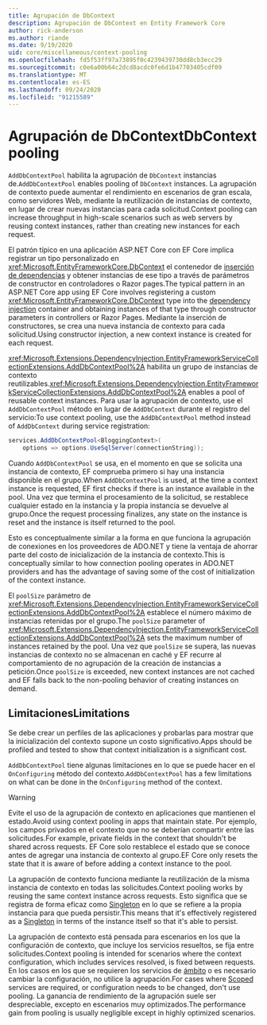 ```yaml
---
title: Agrupación de DbContext
description: Agrupación de DbContext en Entity Framework Core
author: rick-anderson
ms.author: riande
ms.date: 9/19/2020
uid: core/miscellaneous/context-pooling
ms.openlocfilehash: fd5f53ff97a73895f0c4239439730dd8cb3ecc29
ms.sourcegitcommit: c0e6a00b64c2dcd8acdc0fe6d1b47703405cdf09
ms.translationtype: MT
ms.contentlocale: es-ES
ms.lasthandoff: 09/24/2020
ms.locfileid: "91215589"
---
```

# <a name="dbcontext-pooling"></a><span data-ttu-id="42dfb-103">Agrupación de DbContext</span><span class="sxs-lookup"><span data-stu-id="42dfb-103">DbContext pooling</span></span>

<span data-ttu-id="42dfb-104">`AddDbContextPool` habilita la agrupación de `DbContext` instancias de.</span><span class="sxs-lookup"><span data-stu-id="42dfb-104">`AddDbContextPool` enables pooling of `DbContext` instances.</span></span> <span data-ttu-id="42dfb-105">La agrupación de contexto puede aumentar el rendimiento en escenarios de gran escala, como servidores Web, mediante la reutilización de instancias de contexto, en lugar de crear nuevas instancias para cada solicitud.</span><span class="sxs-lookup"><span data-stu-id="42dfb-105">Context pooling can increase throughput in high-scale scenarios such as web servers by reusing context instances, rather than creating new instances for each request.</span></span>

<span data-ttu-id="42dfb-106">El patrón típico en una aplicación ASP.NET Core con EF Core implica registrar un tipo personalizado en <xref:Microsoft.EntityFrameworkCore.DbContext> el contenedor de [inserción de dependencias](/aspnet/core/fundamentals/dependency-injection) y obtener instancias de ese tipo a través de parámetros de constructor en controladores o Razor pages.</span><span class="sxs-lookup"><span data-stu-id="42dfb-106">The typical pattern in an ASP.NET Core app using EF Core involves registering a custom <xref:Microsoft.EntityFrameworkCore.DbContext> type into the [dependency injection](/aspnet/core/fundamentals/dependency-injection) container and obtaining instances of that type through constructor parameters in controllers or Razor Pages.</span></span> <span data-ttu-id="42dfb-107">Mediante la inserción de constructores, se crea una nueva instancia de contexto para cada solicitud.</span><span class="sxs-lookup"><span data-stu-id="42dfb-107">Using constructor injection, a new context instance is created for each request.</span></span>

<span data-ttu-id="42dfb-108"><xref:Microsoft.Extensions.DependencyInjection.EntityFrameworkServiceCollectionExtensions.AddDbContextPool%2A> habilita un grupo de instancias de contexto reutilizables.</span><span class="sxs-lookup"><span data-stu-id="42dfb-108"><xref:Microsoft.Extensions.DependencyInjection.EntityFrameworkServiceCollectionExtensions.AddDbContextPool%2A> enables a pool of reusable context instances.</span></span> <span data-ttu-id="42dfb-109">Para usar la agrupación de contexto, use el `AddDbContextPool` método en lugar de `AddDbContext` durante el registro del servicio:</span><span class="sxs-lookup"><span data-stu-id="42dfb-109">To use context pooling, use the `AddDbContextPool` method instead of `AddDbContext` during service registration:</span></span>

``` csharp
services.AddDbContextPool<BloggingContext>(
    options => options.UseSqlServer(connectionString));
```

<span data-ttu-id="42dfb-110">Cuando `AddDbContextPool` se usa, en el momento en que se solicita una instancia de contexto, EF comprueba primero si hay una instancia disponible en el grupo.</span><span class="sxs-lookup"><span data-stu-id="42dfb-110">When `AddDbContextPool` is used, at the time a context instance is requested, EF first checks if there is an instance available in the pool.</span></span> <span data-ttu-id="42dfb-111">Una vez que termina el procesamiento de la solicitud, se restablece cualquier estado en la instancia y la propia instancia se devuelve al grupo.</span><span class="sxs-lookup"><span data-stu-id="42dfb-111">Once the request processing finalizes, any state on the instance is reset and the instance is itself returned to the pool.</span></span>

<span data-ttu-id="42dfb-112">Esto es conceptualmente similar a la forma en que funciona la agrupación de conexiones en los proveedores de ADO.NET y tiene la ventaja de ahorrar parte del costo de inicialización de la instancia de contexto.</span><span class="sxs-lookup"><span data-stu-id="42dfb-112">This is conceptually similar to how connection pooling operates in ADO.NET providers and has the advantage of saving some of the cost of initialization of the context instance.</span></span>

<span data-ttu-id="42dfb-113">El `poolSize` parámetro de <xref:Microsoft.Extensions.DependencyInjection.EntityFrameworkServiceCollectionExtensions.AddDbContextPool%2A> establece el número máximo de instancias retenidas por el grupo.</span><span class="sxs-lookup"><span data-stu-id="42dfb-113">The `poolSize` parameter of <xref:Microsoft.Extensions.DependencyInjection.EntityFrameworkServiceCollectionExtensions.AddDbContextPool%2A> sets the maximum number of instances retained by the pool.</span></span> <span data-ttu-id="42dfb-114">Una vez que `poolSize` se supera, las nuevas instancias de contexto no se almacenan en caché y EF recurre al comportamiento de no agrupación de la creación de instancias a petición.</span><span class="sxs-lookup"><span data-stu-id="42dfb-114">Once `poolSize` is exceeded, new context instances are not cached and  EF falls back to the non-pooling behavior of creating instances on demand.</span></span>

## <a name="limitations"></a><span data-ttu-id="42dfb-115">Limitaciones</span><span class="sxs-lookup"><span data-stu-id="42dfb-115">Limitations</span></span>

<span data-ttu-id="42dfb-116">Se debe crear un perfiles de las aplicaciones y probarlas para mostrar que la inicialización del contexto supone un costo significativo.</span><span class="sxs-lookup"><span data-stu-id="42dfb-116">Apps should be profiled and tested to show that context initialization is a significant cost.</span></span>

<span data-ttu-id="42dfb-117">`AddDbContextPool` tiene algunas limitaciones en lo que se puede hacer en el `OnConfiguring` método del contexto.</span><span class="sxs-lookup"><span data-stu-id="42dfb-117">`AddDbContextPool` has a few limitations on what can be done in the `OnConfiguring` method of the context.</span></span>

> [!WARNING]  
> <span data-ttu-id="42dfb-118">Evite el uso de la agrupación de contexto en aplicaciones que mantienen el estado.</span><span class="sxs-lookup"><span data-stu-id="42dfb-118">Avoid using context pooling in apps that maintain state.</span></span> <span data-ttu-id="42dfb-119">Por ejemplo, los campos privados en el contexto que no se deberían compartir entre las solicitudes.</span><span class="sxs-lookup"><span data-stu-id="42dfb-119">For example, private fields in the context that shouldn't be shared across requests.</span></span> <span data-ttu-id="42dfb-120">EF Core solo restablece el estado que se conoce antes de agregar una instancia de contexto al grupo.</span><span class="sxs-lookup"><span data-stu-id="42dfb-120">EF Core only resets the state that it is aware of before adding a context instance to the pool.</span></span>

<span data-ttu-id="42dfb-121">La agrupación de contexto funciona mediante la reutilización de la misma instancia de contexto en todas las solicitudes.</span><span class="sxs-lookup"><span data-stu-id="42dfb-121">Context pooling works by reusing the same context instance across requests.</span></span> <span data-ttu-id="42dfb-122">Esto significa que se registra de forma eficaz como [Singleton](/aspnet/core/fundamentals/dependency-injection#service-lifetimes) en lo que se refiere a la propia instancia para que pueda persistir.</span><span class="sxs-lookup"><span data-stu-id="42dfb-122">This means that it's effectively registered as a [Singleton](/aspnet/core/fundamentals/dependency-injection#service-lifetimes) in terms of the instance itself so that it's able to persist.</span></span>

<span data-ttu-id="42dfb-123">La agrupación de contexto está pensada para escenarios en los que la configuración de contexto, que incluye los servicios resueltos, se fija entre solicitudes.</span><span class="sxs-lookup"><span data-stu-id="42dfb-123">Context pooling is intended for scenarios where the context configuration, which includes services resolved, is fixed between requests.</span></span> <span data-ttu-id="42dfb-124">En los casos en los que se requieren los servicios de [ámbito](/aspnet/core/fundamentals/dependency-injection#service-lifetimes) o es necesario cambiar la configuración, no utilice la agrupación.</span><span class="sxs-lookup"><span data-stu-id="42dfb-124">For cases where [Scoped](/aspnet/core/fundamentals/dependency-injection#service-lifetimes) services are required, or configuration needs to be changed, don't use pooling.</span></span> <span data-ttu-id="42dfb-125">La ganancia de rendimiento de la agrupación suele ser despreciable, excepto en escenarios muy optimizados.</span><span class="sxs-lookup"><span data-stu-id="42dfb-125">The performance gain from pooling is usually negligible except in highly optimized scenarios.</span></span>
